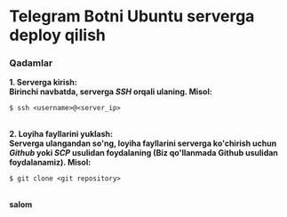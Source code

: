 <h1>Telegram Botni Ubuntu serverga deploy qilish</h1>

<h3>Qadamlar</h3>
<b>1. Serverga kirish:</b>
<br>
<b>Birinchi navbatda, serverga <i>SSH</i> orqali ulaning. Misol:</b>
<br>

    $ ssh <username>@<server_ip>
<br>
<b>2. Loyiha fayllarini yuklash:</b>
<br>
<b>Serverga ulangandan so'ng, loyiha fayllarini serverga ko'chirish uchun <i>Github</i> yoki <i>SCP</i> usulidan foydalaning (Biz qo'llanmada Github usulidan foydalanamiz). Misol:</b>
<br>

    $ git clone <git repository>
<br>
<b>salom</b>

